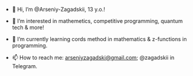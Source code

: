 - 👋 Hi, I’m @Arseniy-Zagadskii, 13 y.o.!

- 👀 I’m interested in mathemetics, competitive programming, quantum tech & more!
- 🌱 I’m currently learning cords method in mathematics & z-functions in programming.
- 📫 How to reach me: arseniyzagadski@gmail.com; @zagadskii in Telegram.

<!---
Arseniy-Zagadskii/Arseniy-Zagadskii is a ✨ special ✨ repository because its `README.md` (this file) appears on your GitHub profile.
You can click the Preview link to take a look at your changes.
--->
